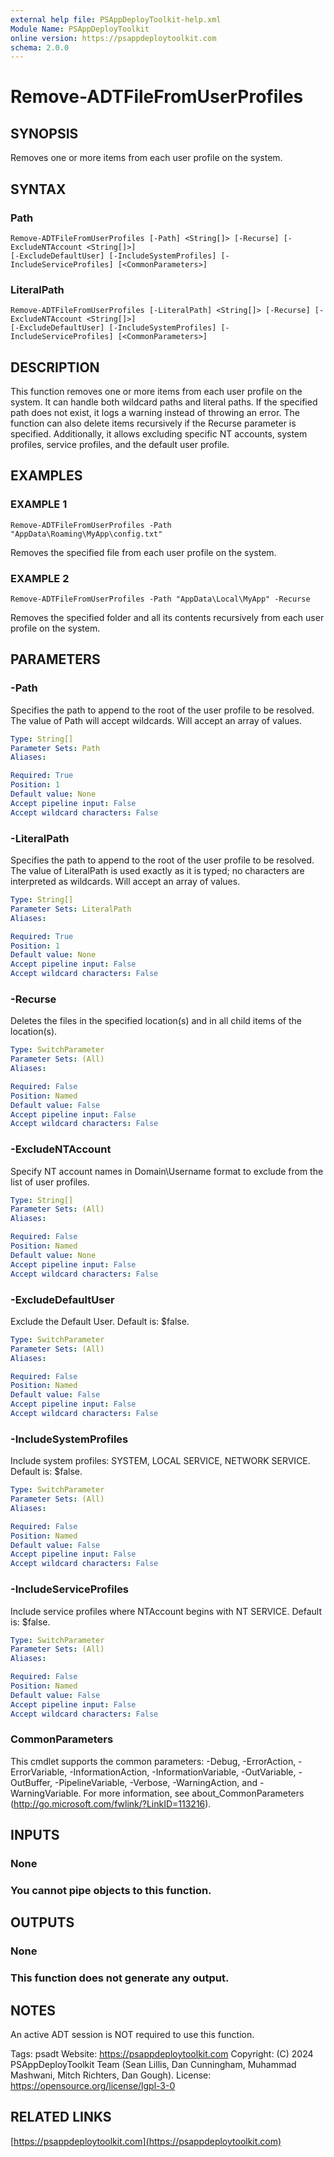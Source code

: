 ```yaml
---
external help file: PSAppDeployToolkit-help.xml
Module Name: PSAppDeployToolkit
online version: https://psappdeploytoolkit.com
schema: 2.0.0
---
```


# Remove-ADTFileFromUserProfiles

## SYNOPSIS
Removes one or more items from each user profile on the system.

## SYNTAX

### Path
```
Remove-ADTFileFromUserProfiles [-Path] <String[]> [-Recurse] [-ExcludeNTAccount <String[]>]
[-ExcludeDefaultUser] [-IncludeSystemProfiles] [-IncludeServiceProfiles] [<CommonParameters>]
```

### LiteralPath
```
Remove-ADTFileFromUserProfiles [-LiteralPath] <String[]> [-Recurse] [-ExcludeNTAccount <String[]>]
[-ExcludeDefaultUser] [-IncludeSystemProfiles] [-IncludeServiceProfiles] [<CommonParameters>]
```

## DESCRIPTION
This function removes one or more items from each user profile on the system.
It can handle both wildcard paths and literal paths.
If the specified path does not exist, it logs a warning instead of throwing an error.
The function can also delete items recursively if the Recurse parameter is specified.
Additionally, it allows excluding specific NT accounts, system profiles, service profiles, and the default user profile.

## EXAMPLES

### EXAMPLE 1
```
Remove-ADTFileFromUserProfiles -Path "AppData\Roaming\MyApp\config.txt"
```

Removes the specified file from each user profile on the system.

### EXAMPLE 2
```
Remove-ADTFileFromUserProfiles -Path "AppData\Local\MyApp" -Recurse
```

Removes the specified folder and all its contents recursively from each user profile on the system.

## PARAMETERS

### -Path
Specifies the path to append to the root of the user profile to be resolved.
The value of Path will accept wildcards.
Will accept an array of values.

```yaml
Type: String[]
Parameter Sets: Path
Aliases:

Required: True
Position: 1
Default value: None
Accept pipeline input: False
Accept wildcard characters: False
```

### -LiteralPath
Specifies the path to append to the root of the user profile to be resolved.
The value of LiteralPath is used exactly as it is typed; no characters are interpreted as wildcards.
Will accept an array of values.

```yaml
Type: String[]
Parameter Sets: LiteralPath
Aliases:

Required: True
Position: 1
Default value: None
Accept pipeline input: False
Accept wildcard characters: False
```

### -Recurse
Deletes the files in the specified location(s) and in all child items of the location(s).

```yaml
Type: SwitchParameter
Parameter Sets: (All)
Aliases:

Required: False
Position: Named
Default value: False
Accept pipeline input: False
Accept wildcard characters: False
```

### -ExcludeNTAccount
Specify NT account names in Domain\Username format to exclude from the list of user profiles.

```yaml
Type: String[]
Parameter Sets: (All)
Aliases:

Required: False
Position: Named
Default value: None
Accept pipeline input: False
Accept wildcard characters: False
```

### -ExcludeDefaultUser
Exclude the Default User.
Default is: $false.

```yaml
Type: SwitchParameter
Parameter Sets: (All)
Aliases:

Required: False
Position: Named
Default value: False
Accept pipeline input: False
Accept wildcard characters: False
```

### -IncludeSystemProfiles
Include system profiles: SYSTEM, LOCAL SERVICE, NETWORK SERVICE.
Default is: $false.

```yaml
Type: SwitchParameter
Parameter Sets: (All)
Aliases:

Required: False
Position: Named
Default value: False
Accept pipeline input: False
Accept wildcard characters: False
```

### -IncludeServiceProfiles
Include service profiles where NTAccount begins with NT SERVICE.
Default is: $false.

```yaml
Type: SwitchParameter
Parameter Sets: (All)
Aliases:

Required: False
Position: Named
Default value: False
Accept pipeline input: False
Accept wildcard characters: False
```

### CommonParameters
This cmdlet supports the common parameters: -Debug, -ErrorAction, -ErrorVariable, -InformationAction, -InformationVariable, -OutVariable, -OutBuffer, -PipelineVariable, -Verbose, -WarningAction, and -WarningVariable.
For more information, see about_CommonParameters (http://go.microsoft.com/fwlink/?LinkID=113216).

## INPUTS

### None
### You cannot pipe objects to this function.
## OUTPUTS

### None
### This function does not generate any output.
## NOTES
An active ADT session is NOT required to use this function.

Tags: psadt
Website: https://psappdeploytoolkit.com
Copyright: (C) 2024 PSAppDeployToolkit Team (Sean Lillis, Dan Cunningham, Muhammad Mashwani, Mitch Richters, Dan Gough).
License: https://opensource.org/license/lgpl-3-0

## RELATED LINKS

[https://psappdeploytoolkit.com](https://psappdeploytoolkit.com)
